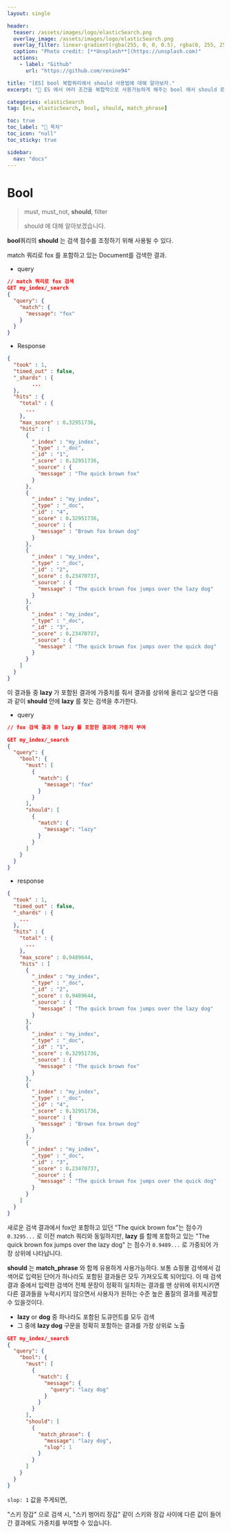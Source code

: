 ```yaml
---
layout: single

header:
  teaser: /assets/images/logo/elasticSearch.png
  overlay_image: /assets/images/logo/elasticSearch.png
  overlay_filter: linear-gradient(rgba(255, 0, 0, 0.5), rgba(0, 255, 255, 0.5))
  caption: "Photo credit: [**Unsplash**](https://unsplash.com)"
  actions:
    - label: "Github"
      url: "https://github.com/renine94"

title: "[ES] bool 복합쿼리에서 should 사용법에 대해 알아보자."
excerpt: "🚀 ES 에서 여러 조건을 복합적으로 사용가능하게 해주는 bool 에서 should 로 가중치를 높이는 방법 "

categories: elasticSearch
tag: [es, elasticSearch, bool, should, match_phrase]

toc: true
toc_label: "📕 목차"
toc_icon: "null"
toc_sticky: true

sidebar:
  nav: "docs"
---
```


# Bool

> must, must_not, **should**, filter
>
> should 에 대해 알아보겠습니다.



**bool**쿼리의 **should** 는 검색 점수를 조정하기 위해 사용될 수 있다.

match 쿼리로 fox 를 포함하고 있는 Document를 검색한 결과.

- query

```json
// match 쿼리로 fox 검색
GET my_index/_search
{
  "query": {
    "match": {
      "message": "fox"
    }
  }
}
```



- Response

```json
{
  "took" : 1,
  "timed_out" : false,
  "_shards" : {
		...
  },
  "hits" : {
    "total" : {
      ...
    },
    "max_score" : 0.32951736,
    "hits" : [
      {
        "_index" : "my_index",
        "_type" : "_doc",
        "_id" : "1",
        "_score" : 0.32951736,
        "_source" : {
          "message" : "The quick brown fox"
        }
      },
      {
        "_index" : "my_index",
        "_type" : "_doc",
        "_id" : "4",
        "_score" : 0.32951736,
        "_source" : {
          "message" : "Brown fox brown dog"
        }
      },
      {
        "_index" : "my_index",
        "_type" : "_doc",
        "_id" : "2",
        "_score" : 0.23470737,
        "_source" : {
          "message" : "The quick brown fox jumps over the lazy dog"
        }
      },
      {
        "_index" : "my_index",
        "_type" : "_doc",
        "_id" : "3",
        "_score" : 0.23470737,
        "_source" : {
          "message" : "The quick brown fox jumps over the quick dog"
        }
      }
    ]
  }
}
```



이 결과들 중 **lazy** 가 포함된 결과에 가중치를 줘서 결과를 상위에 올리고 싶으면 다음과 같이 **should** 안에 **lazy** 를 찾는 검색을 추가한다.

- query

```json
// fox 검색 결과 중 lazy 를 포함한 결과에 가중치 부여

GET my_index/_search
{
  "query": {
    "bool": {
      "must": [
        {
          "match": {
            "message": "fox"
          }
        }
      ],
      "should": [
        {
          "match": {
            "message": "lazy"
          }
        }
      ]
    }
  }
}
```



- response

```json
{
  "took" : 1,
  "timed_out" : false,
  "_shards" : {
    ...
  },
  "hits" : {
    "total" : {
      ...
    },
    "max_score" : 0.9489644,
    "hits" : [
      {
        "_index" : "my_index",
        "_type" : "_doc",
        "_id" : "2",
        "_score" : 0.9489644,
        "_source" : {
          "message" : "The quick brown fox jumps over the lazy dog"
        }
      },
      {
        "_index" : "my_index",
        "_type" : "_doc",
        "_id" : "1",
        "_score" : 0.32951736,
        "_source" : {
          "message" : "The quick brown fox"
        }
      },
      {
        "_index" : "my_index",
        "_type" : "_doc",
        "_id" : "4",
        "_score" : 0.32951736,
        "_source" : {
          "message" : "Brown fox brown dog"
        }
      },
      {
        "_index" : "my_index",
        "_type" : "_doc",
        "_id" : "3",
        "_score" : 0.23470737,
        "_source" : {
          "message" : "The quick brown fox jumps over the quick dog"
        }
      }
    ]
  }
}
```



새로운 검색 결과에서 fox만 포함하고 있던 "The quick brown fox"는 점수가 `0.3295...` 로 이전 match 쿼리와 동일하지만, **lazy** 를 함께 포함하고 있는 "The quick brown fox jumps over the lazy dog" 는 점수가 `0.9489...` 로 가중되어 가장 상위에 나타납니다.

**should** 는 **match_phrase** 와 함께 유용하게 사용가능하다. 보통 쇼핑몰 검색에서 검색어로 입력된 단어가 하나라도 포함된 결과들은 모두 가져오도록 되어있다. 이 때 검색 결과 중에서 입력한 검색어 전체 문장이 정확히 일치하는 결과를 맨 상위에 위치시키면 다른 결과들을 누락시키지 않으면서 사용자가 원하는 수준 높은 품질의 결과를 제공할 수 있을것이다.



- **lazy** or **dog** 중 하나라도 포함된 도큐먼트를 모두 검색
- 그 중에 **lazy dog** 구문을 정확히 포함하는 결과를 가장 상위로 노출

```json
GET my_index/_search
{
  "query": {
    "bool": {
      "must": [
        {
          "match": {
            "message": {
              "query": "lazy dog"
            }
          }
        }
      ],
      "should": [
        {
          "match_phrase": {
            "message": "lazy dog",
            "slop": 1
          }
        }
      ]
    }
  }
}
```



`slop: 1` 값을 주게되면, 

"스키 장갑" 으로 검색 시, "스키 벙어리 장갑" 같이 스키와 장갑 사이에 다른 값이 들어간 결과에도 가중치를 부여할 수 있습니다.
